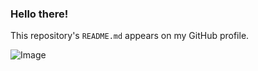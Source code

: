 ### Hello there!

This repository's `README.md` appears on my GitHub profile.

![Image](http://lorempixel.com/330/230/)
